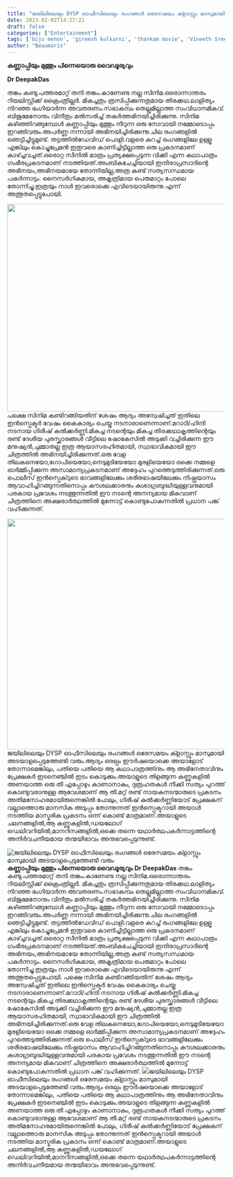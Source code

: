 ```yaml
---
title: "ജയിലിലെയും DYSP ഓഫീസിലെയും രംഗങ്ങള്‍ ഒരേസമയം ക്ളാസ്സും മാസുമായി അടയാളപ്പെടുത്തേണ്ടി വരും"
date: 2023-02-02T14:27:21
draft: false
categories: ["Entertainment"]
tags: ['biju menon', 'gireesh kulkarni', 'thankam movie', 'Vineeth Sreenivasan']
author: "Beaumaris"
---
```


<strong>കണ്ണാപ്പിയും മുത്തും പിന്നെയൊരു വൈഢൂര്യവും</strong>

<strong>Dr DeepakDas</strong>

തങ്കം കണ്ടു.പത്തരമാറ്റ് തനി തങ്കം.കാണേണ്ട നല്ല സിനിമ.ഒരൊന്നാന്തരം റിയലിസ്റ്റിക്ക് ക്രൈംത്രില്ലര്‍. മികച്ചതും ത്രസിപ്പിക്കുന്നതുമായ തിരക്കഥ.ലാളിത്യം നിറഞ്ഞ ഭംഗിയാര്‍ന്ന അവതരണം.സഭാകമ്പം തെല്ലുമില്ലാത്ത സംവിധാനമികവ്. ബിജുമേനോനും വിനീതും മല്‍സരിച്ച് തകര്‍ത്തഭിനയിച്ചിരിക്കുന്നു. സിനിമ കഴിഞ്ഞിറങ്ങുമ്പോള്‍ കണ്ണാപ്പിയും മുത്തും നീറുന്ന ഒരു നോവായി നമ്മോടൊപ്പം ഇറങ്ങിവരും.അപര്‍ണ്ണ നന്നായി അഭിനയിച്ചിരിക്കുന്നു.ചില രംഗങ്ങളില്‍ ഞെട്ടിച്ചിട്ടുമുണ്ട്. തട്ടത്തില്‍ഡേവിഡ് പൊളി.വളരെ കുറച്ച് രംഗങ്ങളിലേ ഉള്ളൂ എങ്കിലും കൊച്ചുപ്രേമന്‍ ഇതുവരെ കാണിച്ചിട്ടില്ലാത്ത ഒരു പ്രകടനമാണ് കാഴ്ച്ചവച്ചത്.ഒരൊറ്റ സീനില്‍ മാത്രം പ്രത്യക്ഷപ്പെടുന്ന വിക്കി എന്ന കഥാപാത്രം ഗംഭീരപ്രകടനമാണ് നടത്തിയത്.അംബികചേച്ചിയായി ഇന്ദിരാപ്രസാദിന്റെ അഭിനയം,അഭിനയമായേ തോന്നിയില്ല,അത്ര കണ്ട് സത്യസന്ധമായ പകര്‍ന്നാട്ടം. നൈസര്‍ഗികമായ, അകൃത്രിമായ പെരുമാറ്റം പോലെ തോന്നിച്ചു.ഇത്രയും നാള്‍ ഇവരൊക്കെ എവിടെയായിരുന്നു എന്ന് അത്ഭുതപ്പെട്ടുപോയി.

<img class="size-large wp-image-382025 aligncenter" src="https://cdn.boolokam.com/articles/2023/02/ffwwwwww-1024x614.webp" alt="" width="800" height="480" />പക്ഷെ സിനിമ കണ്ടിറങ്ങിയതിന് ശേഷം ആദ്യം അന്വേഷിച്ചത് ഇതിലെ ഇന്‍സ്പെക്ടര്‍ വേഷം കൈകാര്യം ചെയ്ത നടനാരാണെന്നാണ്.മറാഠി/ഹിന്ദി നടനായ ഗിരീഷ് കുല്‍ക്കര്‍ണ്ണി.മികച്ച നടന്റെയും മികച്ച തിരക്കഥാകൃത്തിന്റെയും രണ്ട് ദേശീയ പുരസ്ക്കാരങ്ങള്‍ വീട്ടിലെ ഷോകേസില്‍ അടുക്കി വച്ചിരിക്കുന്ന ഈ മനുഷ്യന്‍,ചുമ്മാതല്ല ഇത്ര ആയാസരഹിതമായി, സ്വാഭാവികമായി ഈ ചിത്രത്തില്‍ അഭിനയിച്ചിരിക്കുന്നത്.ഒരു വേള തിലകനെയോ,ഗോപിയെയോ,നെടുമുടിയേയോ മുരളിയെയോ ഒക്കെ നമ്മളെ ഓര്‍മ്മിപ്പിക്കുന്ന അസാമാന്യപ്രകടനമാണ് അദ്ദേഹം പുറത്തെടുത്തിരിക്കുന്നത്.ഒരു പൊലീസ് ഇന്‍സ്പെക്റുടെ ഭാവങ്ങളിലേക്കും ശരീരഭാഷയിലേക്കും നിഷ്പ്രയാസം ആവാഹിച്ചിറങ്ങുന്നതിനൊപ്പം കൗശലക്കാരനും കുശാഗ്രബുദ്ധിയുള്ളവനുമായി പരകായ പ്രവേശം നടത്തുന്നതില്‍ ഈ നടന്റെ അനന്യമായ മികവാണ് ചിത്രത്തിനെ അക്ഷരാര്‍ത്ഥത്തില്‍ മുന്നോട്ട് കൊണ്ടുപോകുന്നതില്‍ പ്രധാന പങ്ക് വഹിക്കുന്നത്.

<img class="size-large wp-image-382026 aligncenter" src="https://cdn.boolokam.com/articles/2023/02/dadad-1024x682.jpg" alt="" width="800" height="533" />ജയിലിലെയും DYSP ഓഫീസിലെയും രംഗങ്ങള്‍ ഒരേസമയം ക്ളാസ്സും മാസുമായി അടയാളപ്പെടുത്തേണ്ടി വരും.ആദ്യം ഒരല്പം ഈര്‍ഷയൊക്കെ അയാളോട് തോന്നാമെങ്കിലും, പതിയെ പതിയെ ആ കഥാപാത്രത്തിനും ആ അഭിനേതാവിനും പ്രേക്ഷകര്‍ ഇടനെഞ്ചില്‍ ഇടം കൊടുക്കും.അയാളുടെ തിളങ്ങുന്ന കണ്ണുകളില്‍ അണയാത്ത ഒരു തീ എപ്പോഴും കാണാനാകും, ദുരൂഹതകള്‍ നീക്കി സത്യം പുറത്ത് കൊണ്ടുവരാനുള്ള ആവേശമാണ് ആ തീ.മറ്റ് രണ്ട് നായകനടന്മാരുടെ പ്രകടനം അതിമനോഹരമായിരുന്നെങ്കില്‍ പോലും, ഗിരീഷ് കുല്‍ക്കര്‍ണ്ണിയോട് പ്രേക്ഷകന് വല്ലാത്തൊരു മാനസിക അടുപ്പം തോന്നുന്നത് ഇന്‍സ്പെക്ടറായി അയാള്‍ നടത്തിയ മാസ്മരിക പ്രകടനം ഒന്ന് കൊണ്ട് മാത്രമാണ്.അയാളുടെ ചലനങ്ങളില്‍,ആ കണ്ണുകളില്‍,ഡയലോഗ് ഡെലിവറിയില്‍,മാനറിസങ്ങളില്‍,ഒക്കെ തന്നെ യഥാര്‍ത്ഥപകര്‍ന്നാട്ടത്തിന്റെ അനിര്‍വചനീയമായ തന്മയീഭാവം അനുഭവപ്പെടുന്നുണ്ട്.


![ജയിലിലെയും DYSP ഓഫീസിലെയും രംഗങ്ങള്‍ ഒരേസമയം ക്ളാസ്സും മാസുമായി അടയാളപ്പെടുത്തേണ്ടി വരും](https://cdn.boolokam.com/articles/2023/02/ffwwwwww-1024x614.webp)**കണ്ണാപ്പിയും മുത്തും പിന്നെയൊരു വൈഢൂര്യവും** **Dr DeepakDas** തങ്കം കണ്ടു.പത്തരമാറ്റ് തനി തങ്കം.കാണേണ്ട നല്ല സിനിമ.ഒരൊന്നാന്തരം റിയലിസ്റ്റിക്ക് ക്രൈംത്രില്ലര്‍. മികച്ചതും ത്രസിപ്പിക്കുന്നതുമായ തിരക്കഥ.ലാളിത്യം നിറഞ്ഞ ഭംഗിയാര്‍ന്ന അവതരണം.സഭാകമ്പം തെല്ലുമില്ലാത്ത സംവിധാനമികവ്. ബിജുമേനോനും വിനീതും മല്‍സരിച്ച് തകര്‍ത്തഭിനയിച്ചിരിക്കുന്നു. സിനിമ കഴിഞ്ഞിറങ്ങുമ്പോള്‍ കണ്ണാപ്പിയും മുത്തും നീറുന്ന ഒരു നോവായി നമ്മോടൊപ്പം ഇറങ്ങിവരും.അപര്‍ണ്ണ നന്നായി അഭിനയിച്ചിരിക്കുന്നു.ചില രംഗങ്ങളില്‍ ഞെട്ടിച്ചിട്ടുമുണ്ട്. തട്ടത്തില്‍ഡേവിഡ് പൊളി.വളരെ കുറച്ച് രംഗങ്ങളിലേ ഉള്ളൂ എങ്കിലും കൊച്ചുപ്രേമന്‍ ഇതുവരെ കാണിച്ചിട്ടില്ലാത്ത ഒരു പ്രകടനമാണ് കാഴ്ച്ചവച്ചത്.ഒരൊറ്റ സീനില്‍ മാത്രം പ്രത്യക്ഷപ്പെടുന്ന വിക്കി എന്ന കഥാപാത്രം ഗംഭീരപ്രകടനമാണ് നടത്തിയത്.അംബികചേച്ചിയായി ഇന്ദിരാപ്രസാദിന്റെ അഭിനയം,അഭിനയമായേ തോന്നിയില്ല,അത്ര കണ്ട് സത്യസന്ധമായ പകര്‍ന്നാട്ടം. നൈസര്‍ഗികമായ, അകൃത്രിമായ പെരുമാറ്റം പോലെ തോന്നിച്ചു.ഇത്രയും നാള്‍ ഇവരൊക്കെ എവിടെയായിരുന്നു എന്ന് അത്ഭുതപ്പെട്ടുപോയി. പക്ഷെ സിനിമ കണ്ടിറങ്ങിയതിന് ശേഷം ആദ്യം അന്വേഷിച്ചത് ഇതിലെ ഇന്‍സ്പെക്ടര്‍ വേഷം കൈകാര്യം ചെയ്ത നടനാരാണെന്നാണ്.മറാഠി/ഹിന്ദി നടനായ ഗിരീഷ് കുല്‍ക്കര്‍ണ്ണി.മികച്ച നടന്റെയും മികച്ച തിരക്കഥാകൃത്തിന്റെയും രണ്ട് ദേശീയ പുരസ്ക്കാരങ്ങള്‍ വീട്ടിലെ ഷോകേസില്‍ അടുക്കി വച്ചിരിക്കുന്ന ഈ മനുഷ്യന്‍,ചുമ്മാതല്ല ഇത്ര ആയാസരഹിതമായി, സ്വാഭാവികമായി ഈ ചിത്രത്തില്‍ അഭിനയിച്ചിരിക്കുന്നത്.ഒരു വേള തിലകനെയോ,ഗോപിയെയോ,നെടുമുടിയേയോ മുരളിയെയോ ഒക്കെ നമ്മളെ ഓര്‍മ്മിപ്പിക്കുന്ന അസാമാന്യപ്രകടനമാണ് അദ്ദേഹം പുറത്തെടുത്തിരിക്കുന്നത്.ഒരു പൊലീസ് ഇന്‍സ്പെക്റുടെ ഭാവങ്ങളിലേക്കും ശരീരഭാഷയിലേക്കും നിഷ്പ്രയാസം ആവാഹിച്ചിറങ്ങുന്നതിനൊപ്പം കൗശലക്കാരനും കുശാഗ്രബുദ്ധിയുള്ളവനുമായി പരകായ പ്രവേശം നടത്തുന്നതില്‍ ഈ നടന്റെ അനന്യമായ മികവാണ് ചിത്രത്തിനെ അക്ഷരാര്‍ത്ഥത്തില്‍ മുന്നോട്ട് കൊണ്ടുപോകുന്നതില്‍ പ്രധാന പങ്ക് വഹിക്കുന്നത്. ![](https://cdn.boolokam.com/articles/2023/02/dadad-1024x682.jpg)ജയിലിലെയും DYSP ഓഫീസിലെയും രംഗങ്ങള്‍ ഒരേസമയം ക്ളാസ്സും മാസുമായി അടയാളപ്പെടുത്തേണ്ടി വരും.ആദ്യം ഒരല്പം ഈര്‍ഷയൊക്കെ അയാളോട് തോന്നാമെങ്കിലും, പതിയെ പതിയെ ആ കഥാപാത്രത്തിനും ആ അഭിനേതാവിനും പ്രേക്ഷകര്‍ ഇടനെഞ്ചില്‍ ഇടം കൊടുക്കും.അയാളുടെ തിളങ്ങുന്ന കണ്ണുകളില്‍ അണയാത്ത ഒരു തീ എപ്പോഴും കാണാനാകും, ദുരൂഹതകള്‍ നീക്കി സത്യം പുറത്ത് കൊണ്ടുവരാനുള്ള ആവേശമാണ് ആ തീ.മറ്റ് രണ്ട് നായകനടന്മാരുടെ പ്രകടനം അതിമനോഹരമായിരുന്നെങ്കില്‍ പോലും, ഗിരീഷ് കുല്‍ക്കര്‍ണ്ണിയോട് പ്രേക്ഷകന് വല്ലാത്തൊരു മാനസിക അടുപ്പം തോന്നുന്നത് ഇന്‍സ്പെക്ടറായി അയാള്‍ നടത്തിയ മാസ്മരിക പ്രകടനം ഒന്ന് കൊണ്ട് മാത്രമാണ്.അയാളുടെ ചലനങ്ങളില്‍,ആ കണ്ണുകളില്‍,ഡയലോഗ് ഡെലിവറിയില്‍,മാനറിസങ്ങളില്‍,ഒക്കെ തന്നെ യഥാര്‍ത്ഥപകര്‍ന്നാട്ടത്തിന്റെ അനിര്‍വചനീയമായ തന്മയീഭാവം അനുഭവപ്പെടുന്നുണ്ട്.
